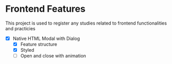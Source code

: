 # Frontend Features

This project is used to register any studies related to frontend functionalities and practicies

- [X] Native HTML Modal with Dialog
  - [X] Feature structure
  - [X] Styled
  - [ ] Open and close with animation